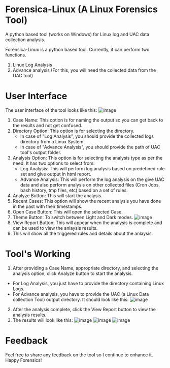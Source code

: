 # Forensica-Linux (A Linux Forensics Tool)
A python based tool (works on Windows) for Linux log and UAC data collection analysis.

Forensica-Linux is a python based tool. Currently, it can perform two functions. 
1. Linux Log Analysis
2. Advance analysis (For this, you will need the collected data from the UAC tool)

# User Interface
The user interface of the tool looks like this:
![image](https://github.com/user-attachments/assets/92a42277-c147-415f-b2ea-1a6722a76e29)
1. Case Name: This option is for naming the output so you can get back to the results and not get confused.
2. Directory Option: This option is for selecting the directory.
   - In case of "Log Analysis", you should provide the collected logs directory from a Linux System.
   - In case of "Advance Analysis", you should provide the path of UAC tool's output folder.
3. Analysis Option: This option is for selecting the analysis type as per the need. It has two options to select from:
   - Log Analysis: This will perform log analysis based on predefined rule set and give output in html report.
   - Advance Analysis: This will perform the log analysis on the give UAC data and also perform analysis on other collected files (Cron Jobs, bash history, tmp files, etc) based on a set of rules.
4. Analyze Button: This will start the analysis.
5. Recent Cases: This option will show the recent analysis you have done in the past with their timestamps.
6. Open Case Button: This will open the selected Case.
7. Theme Button: To switch between Light and Dark modes.
![image](https://github.com/user-attachments/assets/fb78cef4-84d2-4c1c-baa6-9e418360bde3)
8. View Report Button: This will appear when the analysis is complete and can be used to view the anlaysis results.
9. This will show all the triggered rules and details about the anlaysis.

# Tool's Working
1. After providing a Case Name, appropriate directory, and selecting the analysis option, click Analyze button to start the analysis.
  - For Log Analysis, you just have to provide the directory containing Linux Logs.
  - For Advance analysis, you have to provide the UAC (a Linux Data collection Tool) output directory. It should look like this:
![image](https://github.com/user-attachments/assets/e94293c7-2208-4424-9cbd-41d41cc3c342)
2. After the analysis complete, click the View Report button to view the analysis results.
3. The results will look like this:
![image](https://github.com/user-attachments/assets/a4a4512c-7d18-448b-a7c8-57972112838b)
![image](https://github.com/user-attachments/assets/32d94a29-4451-426b-a56e-23d91540ae40)
![image](https://github.com/user-attachments/assets/448e2eae-dec9-4067-97b1-41e68f08f0c4)

# Feedback
Feel free to share any feedback on the tool so I continue to enhance it.
Happy Forensics!







